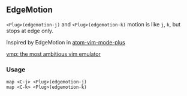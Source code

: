 ## EdgeMotion

`<Plug>(edgemotion-j)` and `<Plug>(edgemotion-k)` motion is like `j`, `k`, but stops at edge only.

Inspired by EdgeMotion in [atom-vim-mode-plus](https://github.com/t9md/atom-vim-mode-plus)

[vmp: the most ambitious vim emulator](https://qiita.com/t9md/items/236d09fea9bcdfabdcea)

### Usage

```vim
map <C-j> <Plug>(edgemotion-j)
map <C-k> <Plug>(edgemotion-k)
```
